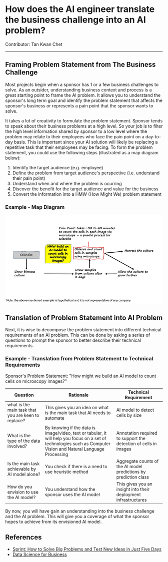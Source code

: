 # How does the AI engineer translate the business challenge into an AI problem?
Contributor: Tan Kwan Chet 

---

## Framing Problem Statement from The Business Challenge

Most projects begin when a sponsor has 1 or a few business challenges to solve. As an outsider, understanding business context and process is a great starting point to frame the AI problem. It allows you to understand the sponsor's long term goal and identify the problem statement that affects the sponsor's business or represents a pain point that the sponsor wants to solve.

It takes a lot of creativity to formulate the problem statement. Sponsor tends to speak about their business problems at a high level. So your job is to filter the high level information shared by sponsor to a low level where the problem may relate to their employees who face the pain point on a day-to-day basis. This is important since your AI solution will likely be replacing a repetitive task that their employees may be facing. To form the problem statement, you could use the following steps (illustrated as a map diagram below):

1. Identify the target audience (e.g. employee)
2. Define the problem from target audience's perspective (i.e. understand their pain point)
3. Understand when and where the problem is ocurring
4. Discover the benefit for the target audience and value for the business
5. Convert the information into a HMW (How Might We) problem statement 

### Example - Map Diagram

![Map Diagram](../assets/images/diagrams/map_diagram.jpg)


## Translation of Problem Statement into AI Problem

Next, it is wise to decompose the problem statement into different technical requirements of an AI problem. This can be done by asking a series of questions to prompt the sponsor to better describe their technical requirements. 

### Example - Translation from Problem Statement to Technical Requirements

Sponsor's Problem Statement: "How might we build an AI model to count cells on microscopy images?"

|  Question | Rationale |Technical Requirement |
|---|---|---|
| what is the main task that you are keen to replace? | This gives you an idea on what is the main task that AI needs to automate |  AI model to detect cells by size |
|  What is the type of the data involved? | By knowing if the data is image/video, text or tabular, it will help you focus on a set of technologies such as Computer Vision and Natural Language Processing  | Annotation required to support the detection of cells in images |
| Is the main task achievable by AI model alone?| You check if there is a need to use heuristic method | Aggregate counts of the AI model predictions by prediction class |
| How do you envision to use the AI model? | You understand how the sponsor uses the AI model | This gives you an insight into their deployment infrastructures|

By now, you will have gain an understanding into the business challenge and the AI problem. This will give you a coverage of what the sponsor hopes to achieve from its envisioned AI model. 

## References
- [Sprint: How to Solve Big Problems and Test New Ideas in Just Five Days](https://www.thesprintbook.com/the-design-sprint)
- [Data Science for Business](https://www.oreilly.com/library/view/data-science-for/9781449374273/)
